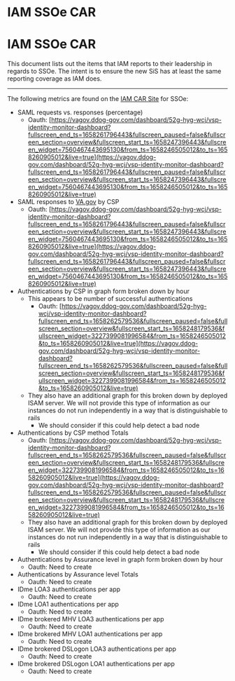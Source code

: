 # IAM SSOe CAR

# IAM SSOe CAR

This document lists out the items that IAM reports to their leadership in regards to SSOe. The intent is to ensure the new SiS has at least the same reporting coverage as IAM does.

---

The following metrics are found on the [IAM CAR Site](https://iamportal.iam.va.gov/iamv2/reports/CAR_embed_SSOe.php) for SSOe:

- SAML requests vs. responses (percentage)
    - Oauth: [https://vagov.ddog-gov.com/dashboard/52g-hyg-wcj/vsp-identity-monitor-dashboard?fullscreen_end_ts=1658261796443&fullscreen_paused=false&fullscreen_section=overview&fullscreen_start_ts=1658247396443&fullscreen_widget=7560467443695130&from_ts=1658246505012&to_ts=1658260905012&live=true](https://vagov.ddog-gov.com/dashboard/52g-hyg-wcj/vsp-identity-monitor-dashboard?fullscreen_end_ts=1658261796443&fullscreen_paused=false&fullscreen_section=overview&fullscreen_start_ts=1658247396443&fullscreen_widget=7560467443695130&from_ts=1658246505012&to_ts=1658260905012&live=true)
- SAML responses to [VA.gov](http://va.gov/) by CSP
    - Oauth: [https://vagov.ddog-gov.com/dashboard/52g-hyg-wcj/vsp-identity-monitor-dashboard?fullscreen_end_ts=1658261796443&fullscreen_paused=false&fullscreen_section=overview&fullscreen_start_ts=1658247396443&fullscreen_widget=7560467443695130&from_ts=1658246505012&to_ts=1658260905012&live=true](https://vagov.ddog-gov.com/dashboard/52g-hyg-wcj/vsp-identity-monitor-dashboard?fullscreen_end_ts=1658261796443&fullscreen_paused=false&fullscreen_section=overview&fullscreen_start_ts=1658247396443&fullscreen_widget=7560467443695130&from_ts=1658246505012&to_ts=1658260905012&live=true)
- Authentications by CSP in graph form broken down by hour
    - This appears to be number of successful authentications
        - Oauth: [https://vagov.ddog-gov.com/dashboard/52g-hyg-wcj/vsp-identity-monitor-dashboard?fullscreen_end_ts=1658262579536&fullscreen_paused=false&fullscreen_section=overview&fullscreen_start_ts=1658248179536&fullscreen_widget=3227399081996584&from_ts=1658246505012&to_ts=1658260905012&live=true](https://vagov.ddog-gov.com/dashboard/52g-hyg-wcj/vsp-identity-monitor-dashboard?fullscreen_end_ts=1658262579536&fullscreen_paused=false&fullscreen_section=overview&fullscreen_start_ts=1658248179536&fullscreen_widget=3227399081996584&from_ts=1658246505012&to_ts=1658260905012&live=true)
    - They also have an additional graph for this broken down by deployed ISAM server. We will not provide this type of information as our instances do not run independently in a way that is distinguishable to rails
        - We should consider if this could help detect a bad node
- Authentications by CSP method Totals
    - Oauth: [https://vagov.ddog-gov.com/dashboard/52g-hyg-wcj/vsp-identity-monitor-dashboard?fullscreen_end_ts=1658262579536&fullscreen_paused=false&fullscreen_section=overview&fullscreen_start_ts=1658248179536&fullscreen_widget=3227399081996584&from_ts=1658246505012&to_ts=1658260905012&live=true](https://vagov.ddog-gov.com/dashboard/52g-hyg-wcj/vsp-identity-monitor-dashboard?fullscreen_end_ts=1658262579536&fullscreen_paused=false&fullscreen_section=overview&fullscreen_start_ts=1658248179536&fullscreen_widget=3227399081996584&from_ts=1658246505012&to_ts=1658260905012&live=true)
    - They also have an additional graph for this broken down by deployed ISAM server. We will not provide this type of information as our instances do not run independently in a way that is distinguishable to rails
        - We should consider if this could help detect a bad node
- Authentications by Assurance level in graph form broken down by hour
    - Oauth: Need to create
- Authentications by Assurance level Totals
    - Oauth: Need to create
- IDme LOA3 authentications per app
    - Oauth: Need to create
- IDme LOA1 authentications per app
    - Oauth: Need to create
- IDme brokered MHV LOA3 authentications per app
    - Oauth: Need to create
- IDme brokered MHV LOA1 authentications per app
    - Oauth: Need to create
- IDme brokered DSLogon LOA3 authentications per app
    - Oauth: Need to create
- IDme brokered DSLogon LOA1 authentications per app
    - Oauth: Need to create

